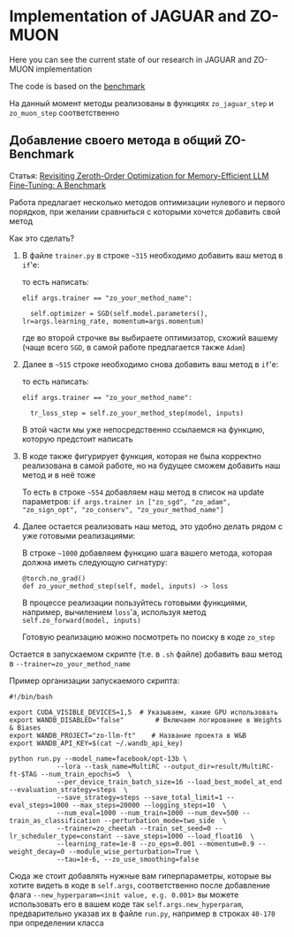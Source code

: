 # Implementation of JAGUAR and ZO-MUON
Here you can see the current state of our research in JAGUAR and ZO-MUON implementation

The code is based on the [benchmark](https://github.com/ZO-Bench)

На данный момент методы реализованы в функциях ```zo_jaguar_step``` и ```zo_muon_step``` соответственно

## Добавление своего метода в общий ZO-Benchmark

Статья: [Revisiting Zeroth-Order Optimization for Memory-Efficient LLM Fine-Tuning: A Benchmark](https://arxiv.org/pdf/2402.11592)

Работа предлагает несколько методов оптимизации нулевого и первого порядков, при желании сравниться с которыми хочется добавить свой метод

Как это сделать?

1. В файле ```trainer.py``` в строке ```~315``` необходимо добавить ваш метод в ```if```'е:
   
    то есть написать:
  
    ```
    elif args.trainer == "zo_your_method_name":
  
      self.optimizer = SGD(self.model.parameters(), lr=args.learning_rate, momentum=args.momentum)
    ```

    где во второй строчке вы выбираете оптимизатор, схожий вашему (чаще всего ```SGD```, в самой работе предлагается также ```Adam```)

2. Далее в ```~515``` строке необходимо снова добавить ваш метод в ```if```'е:
   
    то есть написать:
  
    ```
    elif args.trainer == "zo_your_method_name":
  
      tr_loss_step = self.zo_your_method_step(model, inputs)
    ```

    В этой части мы уже непосредственно ссылаемся на функцию, которую предстоит написать

3. В коде также фигурирует функция, которая не была корректно реализована в самой работе, но на будущее сможем добавить наш метод и в неё тоже
   
   То есть в строке ```~554``` добавляем наш метод в список на update параметров: ```if args.trainer in ["zo_sgd", "zo_adam", "zo_sign_opt", "zo_conserv", "zo_your_method_name"]```

4. Далее остается реализовать наш метод, это удобно делать рядом с уже готовыми реализациями:
   
   В строке ```~1000``` добавляем функцию шага вашего метода, которая должна иметь следующую сигнатуру:

    ```
    @torch.no_grad()
    def zo_your_method_step(self, model, inputs) -> loss
    ```

    В процессе реализации пользуйтесь готовыми функциями, например, вычилением ```loss```'а, используя метод  ```self.zo_forward(model, inputs)```

    Готовую реализацию можно посмотреть по поиску в коде ```zo_step```


Остается в запускаемом скрипте (т.е. в ```.sh``` файле) добавить ваш метод в ```--trainer=zo_your_method_name```

Пример организации запускаемого скрипта:

```
#!/bin/bash

export CUDA_VISIBLE_DEVICES=1,5  # Указываем, какие GPU использовать
export WANDB_DISABLED="false"        # Включаем логирование в Weights & Biases
export WANDB_PROJECT="zo-llm-ft"    # Название проекта в W&B
export WANDB_API_KEY=$(cat ~/.wandb_api_key)

python run.py --model_name=facebook/opt-13b \
            --lora --task_name=MultiRC --output_dir=result/MultiRC-ft-$TAG --num_train_epochs=5  \
            --per_device_train_batch_size=16 --load_best_model_at_end --evaluation_strategy=steps  \
            --save_strategy=steps --save_total_limit=1 --eval_steps=1000 --max_steps=20000 --logging_steps=10  \
            --num_eval=1000 --num_train=1000 --num_dev=500 --train_as_classification --perturbation_mode=two_side  \
            --trainer=zo_cheetah --train_set_seed=0 --lr_scheduler_type=constant --save_steps=1000 --load_float16  \
            --learning_rate=1e-8 --zo_eps=0.001 --momentum=0.9 --weight_decay=0 --module_wise_perturbation=True \
            --tau=1e-6, --zo_use_smoothing=false
```

Сюда же стоит добавлять нужные вам гиперпараметры, которые вы хотите видеть в коде в ```self.args```, соответственно после добавление флага ```--new_hyperparam=<init value, e.g. 0.001>``` вы можете использовать его в вашем коде так ```self.args.new_hyperparam```, предварительно указав их в файле ```run.py```, например в строках ```40-170``` при определении класса

